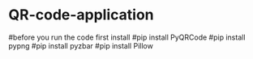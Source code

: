 # QR-code-application


#before you run the code first install 
#pip install PyQRCode
#pip install pypng
#pip install pyzbar
#pip install Pillow
